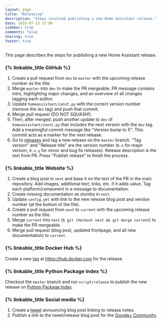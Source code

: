```yaml
---
layout: page
title: "Releasing"
description: "Steps involved publishing a new Home Assistant release."
date: 2016-07-13 17:00
sidebar: true
comments: false
sharing: true
footer: true
---
```


This page describes the steps for publishing a new Home Assistant release.

### {% linkable_title GitHub %}

1. Create a pull request from `dev` to `master` with the upcoming release number as the title.
2. Merge `master` into `dev` to make the PR mergeable. PR message contains intro, highlighting major changes, and an overview of all changes tagging each author.
3. Update `homeassistant/const.py` with the correct version number (remove the `dev` tag) and push that commit.
4. Merge pull request (DO NOT SQUASH!).
5. Then, after merged, push another update to `dev` of `homeassistant/const.py` that includes the next version with the `dev` tag. Add a meaningful commit message like "Version bump to X". This commit acts as a marker for the next release.
6. Go to [releases](https://github.com/home-assistant/home-assistant/releases) and tag a new release on the `master` branch. "Tag version" and "Release title" are the version number (`O.x` for major version, `0.x.y` for minor and bug fix releases). Release description is the text from PR. Press "Publish release" to finish the process.

### {% linkable_title Website %}

1. Create a blog post in `next` and base it on the text of the PR in the main repository. Add images, additional text, links, etc. if it adds value. Tag each platform/component in a message to documentation.
2. Create missing documentation as stumbs in `next`.
3. Update `config.yml` with link to the new release blog post and version number (at the bottom of the file).
4. Create a pull request from `next` to `current` with the upcoming release number as the title.
5. Merge `current` into `next` (`$ git checkout next && git merge current`) to make the PR mergeable.
6. Merge pull request (blog post, updated frontpage, and all new documentation) to `current`.

### {% linkable_title Docker Hub %}

Create a new [tag](https://hub.docker.com/r/homeassistant/home-assistant/tags/) at https://hub.docker.com for the release.

### {% linkable_title Python Package Index %}

Checkout the `master` branch and run `script/release` to publish the new release on [Python Package Index](https://pypi.python.org).

### {% linkable_title Social media %}

1. Create a [tweet](https://twitter.com/home_assistant) announcing blog post linking to release notes.
2. Publish a link to the tweet/release blog post for the [Google+ Community](https://plus.google.com/b/110560654828510104551/communities/106562234893511202708).

